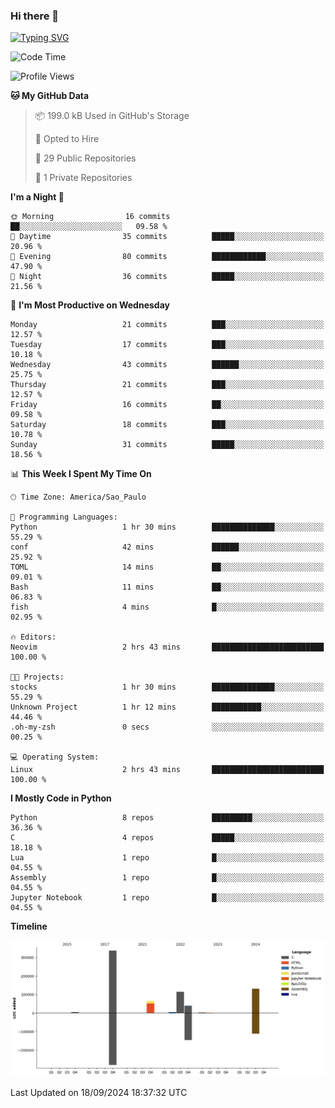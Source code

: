 ### Hi there 👋

<a href="https://git.io/typing-svg"><img src="https://readme-typing-svg.herokuapp.com?font=Fira+Code&duration=2000&pause=100&center=true&vCenter=true&multiline=true&width=720&height=175&lines=Gui's+are+a+lie%2C+they+are+just+front-ends+to+the+shell.;Through+the+shell%2C+I+gain+sudo.;Through+sudo%2C+I+gain+power.;Through+power%2C+I+gain+root.;Through+root%2C+my+chains+are+broken.;uid%3D0+shall+free+me...." alt="Typing SVG" /></a>


<!--START_SECTION:waka-->
![Code Time](http://img.shields.io/badge/Code%20Time-998%20hrs%202%20mins-blue)

![Profile Views](http://img.shields.io/badge/Profile%20Views-0-blue)

**🐱 My GitHub Data** 

> 📦 199.0 kB Used in GitHub's Storage 
 > 
> 💼 Opted to Hire
 > 
> 📜 29 Public Repositories 
 > 
> 🔑 1 Private Repositories 
 > 
**I'm a Night 🦉** 

```text
🌞 Morning                16 commits          ██░░░░░░░░░░░░░░░░░░░░░░░   09.58 % 
🌆 Daytime                35 commits          █████░░░░░░░░░░░░░░░░░░░░   20.96 % 
🌃 Evening                80 commits          ████████████░░░░░░░░░░░░░   47.90 % 
🌙 Night                  36 commits          █████░░░░░░░░░░░░░░░░░░░░   21.56 % 
```
📅 **I'm Most Productive on Wednesday** 

```text
Monday                   21 commits          ███░░░░░░░░░░░░░░░░░░░░░░   12.57 % 
Tuesday                  17 commits          ███░░░░░░░░░░░░░░░░░░░░░░   10.18 % 
Wednesday                43 commits          ██████░░░░░░░░░░░░░░░░░░░   25.75 % 
Thursday                 21 commits          ███░░░░░░░░░░░░░░░░░░░░░░   12.57 % 
Friday                   16 commits          ██░░░░░░░░░░░░░░░░░░░░░░░   09.58 % 
Saturday                 18 commits          ███░░░░░░░░░░░░░░░░░░░░░░   10.78 % 
Sunday                   31 commits          █████░░░░░░░░░░░░░░░░░░░░   18.56 % 
```


📊 **This Week I Spent My Time On** 

```text
🕑︎ Time Zone: America/Sao_Paulo

💬 Programming Languages: 
Python                   1 hr 30 mins        ██████████████░░░░░░░░░░░   55.29 % 
conf                     42 mins             ██████░░░░░░░░░░░░░░░░░░░   25.92 % 
TOML                     14 mins             ██░░░░░░░░░░░░░░░░░░░░░░░   09.01 % 
Bash                     11 mins             ██░░░░░░░░░░░░░░░░░░░░░░░   06.83 % 
fish                     4 mins              █░░░░░░░░░░░░░░░░░░░░░░░░   02.95 % 

🔥 Editors: 
Neovim                   2 hrs 43 mins       █████████████████████████   100.00 % 

🐱‍💻 Projects: 
stocks                   1 hr 30 mins        ██████████████░░░░░░░░░░░   55.29 % 
Unknown Project          1 hr 12 mins        ███████████░░░░░░░░░░░░░░   44.46 % 
.oh-my-zsh               0 secs              ░░░░░░░░░░░░░░░░░░░░░░░░░   00.25 % 

💻 Operating System: 
Linux                    2 hrs 43 mins       █████████████████████████   100.00 % 
```

**I Mostly Code in Python** 

```text
Python                   8 repos             █████████░░░░░░░░░░░░░░░░   36.36 % 
C                        4 repos             █████░░░░░░░░░░░░░░░░░░░░   18.18 % 
Lua                      1 repo              █░░░░░░░░░░░░░░░░░░░░░░░░   04.55 % 
Assembly                 1 repo              █░░░░░░░░░░░░░░░░░░░░░░░░   04.55 % 
Jupyter Notebook         1 repo              █░░░░░░░░░░░░░░░░░░░░░░░░   04.55 % 
```



**Timeline**

![Lines of Code chart](https://raw.githubusercontent.com/Gedankenn/Gedankenn/main/assets/bar_graph.png)


 Last Updated on 18/09/2024 18:37:32 UTC
<!--END_SECTION:waka-->
